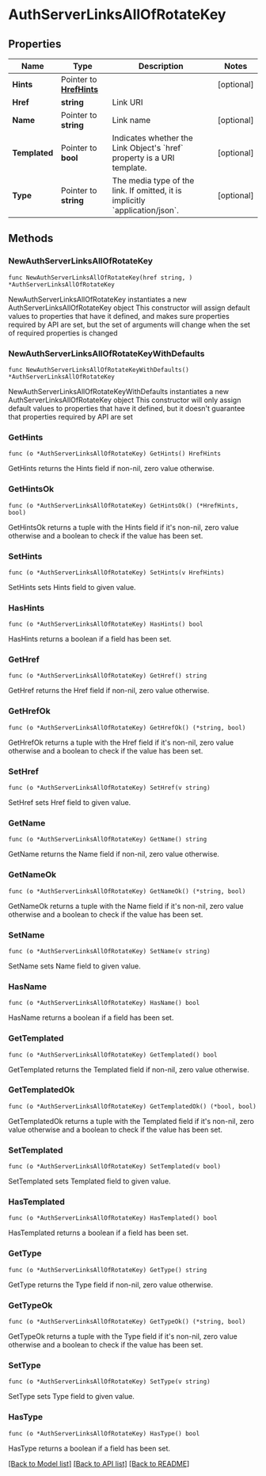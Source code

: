 # AuthServerLinksAllOfRotateKey

## Properties

Name | Type | Description | Notes
------------ | ------------- | ------------- | -------------
**Hints** | Pointer to [**HrefHints**](HrefHints.md) |  | [optional] 
**Href** | **string** | Link URI | 
**Name** | Pointer to **string** | Link name | [optional] 
**Templated** | Pointer to **bool** | Indicates whether the Link Object&#39;s &#x60;href&#x60; property is a URI template. | [optional] 
**Type** | Pointer to **string** | The media type of the link. If omitted, it is implicitly &#x60;application/json&#x60;. | [optional] 

## Methods

### NewAuthServerLinksAllOfRotateKey

`func NewAuthServerLinksAllOfRotateKey(href string, ) *AuthServerLinksAllOfRotateKey`

NewAuthServerLinksAllOfRotateKey instantiates a new AuthServerLinksAllOfRotateKey object
This constructor will assign default values to properties that have it defined,
and makes sure properties required by API are set, but the set of arguments
will change when the set of required properties is changed

### NewAuthServerLinksAllOfRotateKeyWithDefaults

`func NewAuthServerLinksAllOfRotateKeyWithDefaults() *AuthServerLinksAllOfRotateKey`

NewAuthServerLinksAllOfRotateKeyWithDefaults instantiates a new AuthServerLinksAllOfRotateKey object
This constructor will only assign default values to properties that have it defined,
but it doesn't guarantee that properties required by API are set

### GetHints

`func (o *AuthServerLinksAllOfRotateKey) GetHints() HrefHints`

GetHints returns the Hints field if non-nil, zero value otherwise.

### GetHintsOk

`func (o *AuthServerLinksAllOfRotateKey) GetHintsOk() (*HrefHints, bool)`

GetHintsOk returns a tuple with the Hints field if it's non-nil, zero value otherwise
and a boolean to check if the value has been set.

### SetHints

`func (o *AuthServerLinksAllOfRotateKey) SetHints(v HrefHints)`

SetHints sets Hints field to given value.

### HasHints

`func (o *AuthServerLinksAllOfRotateKey) HasHints() bool`

HasHints returns a boolean if a field has been set.

### GetHref

`func (o *AuthServerLinksAllOfRotateKey) GetHref() string`

GetHref returns the Href field if non-nil, zero value otherwise.

### GetHrefOk

`func (o *AuthServerLinksAllOfRotateKey) GetHrefOk() (*string, bool)`

GetHrefOk returns a tuple with the Href field if it's non-nil, zero value otherwise
and a boolean to check if the value has been set.

### SetHref

`func (o *AuthServerLinksAllOfRotateKey) SetHref(v string)`

SetHref sets Href field to given value.


### GetName

`func (o *AuthServerLinksAllOfRotateKey) GetName() string`

GetName returns the Name field if non-nil, zero value otherwise.

### GetNameOk

`func (o *AuthServerLinksAllOfRotateKey) GetNameOk() (*string, bool)`

GetNameOk returns a tuple with the Name field if it's non-nil, zero value otherwise
and a boolean to check if the value has been set.

### SetName

`func (o *AuthServerLinksAllOfRotateKey) SetName(v string)`

SetName sets Name field to given value.

### HasName

`func (o *AuthServerLinksAllOfRotateKey) HasName() bool`

HasName returns a boolean if a field has been set.

### GetTemplated

`func (o *AuthServerLinksAllOfRotateKey) GetTemplated() bool`

GetTemplated returns the Templated field if non-nil, zero value otherwise.

### GetTemplatedOk

`func (o *AuthServerLinksAllOfRotateKey) GetTemplatedOk() (*bool, bool)`

GetTemplatedOk returns a tuple with the Templated field if it's non-nil, zero value otherwise
and a boolean to check if the value has been set.

### SetTemplated

`func (o *AuthServerLinksAllOfRotateKey) SetTemplated(v bool)`

SetTemplated sets Templated field to given value.

### HasTemplated

`func (o *AuthServerLinksAllOfRotateKey) HasTemplated() bool`

HasTemplated returns a boolean if a field has been set.

### GetType

`func (o *AuthServerLinksAllOfRotateKey) GetType() string`

GetType returns the Type field if non-nil, zero value otherwise.

### GetTypeOk

`func (o *AuthServerLinksAllOfRotateKey) GetTypeOk() (*string, bool)`

GetTypeOk returns a tuple with the Type field if it's non-nil, zero value otherwise
and a boolean to check if the value has been set.

### SetType

`func (o *AuthServerLinksAllOfRotateKey) SetType(v string)`

SetType sets Type field to given value.

### HasType

`func (o *AuthServerLinksAllOfRotateKey) HasType() bool`

HasType returns a boolean if a field has been set.


[[Back to Model list]](../README.md#documentation-for-models) [[Back to API list]](../README.md#documentation-for-api-endpoints) [[Back to README]](../README.md)


